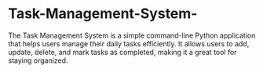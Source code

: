 # Task-Management-System-
The Task Management System is a simple command-line Python application that helps users manage their daily tasks efficiently. It allows users to add, update, delete, and mark tasks as completed, making it a great tool for staying organized.
